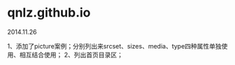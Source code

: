 qnlz.github.io
==============
2014.11.26

1、添加了picture案例；分别列出来srcset、sizes、media、type四种属性单独使用、相互结合使用；
2、列出首页目录区； 